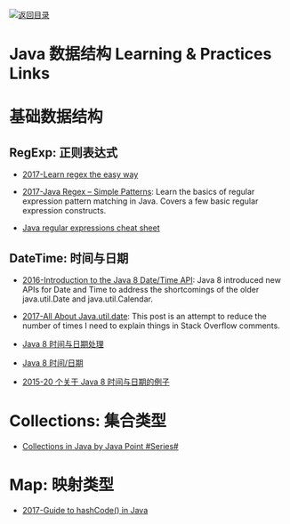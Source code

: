 [![返回目录](https://user-images.githubusercontent.com/5803001/38079637-ff0abcf0-3371-11e8-9b76-ad651620afc7.jpg)](https://github.com/wxyyxc1992/Awesome-Links) 
 
 
 
 
 


 


 


 



# Java 数据结构 Learning & Practices Links



# 基础数据结构


## RegExp: 正则表达式



- [2017-Learn regex the easy way](https://github.com/zeeshanu/learn-regex)

- [2017-Java Regex – Simple Patterns](http://www.novixys.com/blog/java-regex-simple-patterns/): Learn the basics of regular expression pattern matching in Java. Covers a few basic regular expression constructs.

- [Java regular expressions cheat sheet](https://zeroturnaround.com/rebellabs/java-regular-expressions-cheat-sheet)


## DateTime: 时间与日期

- [2016-Introduction to the Java 8 Date/Time API](http://www.baeldung.com/java-8-date-time-intro): Java 8 introduced new APIs for Date and Time to address the shortcomings of the older java.util.Date and java.util.Calendar.

- [2017-All About Java.util.date](https://codeblog.jonskeet.uk/2017/04/23/all-about-java-util-date/): This post is an attempt to reduce the number of times I need to explain things in Stack Overflow comments.

- [Java 8 时间与日期处理](http://www.liaoxuefeng.com/article/00141939241051502ada88137694b62bfe844cd79e12c32000)

- [Java 8 时间/日期](http://www.importnew.com/14140.html)

- [2015-20 个关于 Java 8 时间与日期的例子](http://javarevisited.blogspot.com/2015/03/20-examples-of-date-and-time-api-from-Java8.html)


# Collections: 集合类型



- [Collections in Java by Java Point #Series#](https://www.javatpoint.com/collections-in-java)


# Map: 映射类型



- [2017-Guide to hashCode() in Java](http://www.baeldung.com/java-hashcode)